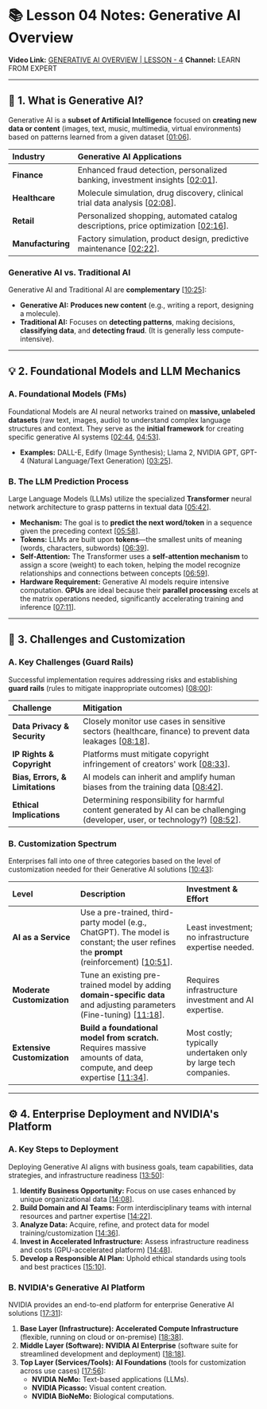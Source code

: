 # 📚 Lesson 04 Notes: Generative AI Overview

**Video Link:** [GENERATIVE AI OVERVIEW | LESSON - 4](https://www.youtube.com/watch?v=-78rArMPBhU&list=PLRV0MUkz6INJJTd8nboQ8zSUtzKA7gOky&index=20)
**Channel:** LEARN FROM EXPERT

---

## 🧠 1. What is Generative AI?

Generative AI is a **subset of Artificial Intelligence** focused on **creating new data or content** (images, text, music, multimedia, virtual environments) based on patterns learned from a given dataset [[01:06](https://www.youtube.com/watch?v=-78rArMPBhU&t=66s)].

| Industry | Generative AI Applications |
| :--- | :--- |
| **Finance** | Enhanced fraud detection, personalized banking, investment insights [[02:01](https://www.youtube.com/watch?v=-78rArMPBhU&t=121s)]. |
| **Healthcare** | Molecule simulation, drug discovery, clinical trial data analysis [[02:08](https://www.youtube.com/watch?v=-78rArMPBhU&t=128s)]. |
| **Retail** | Personalized shopping, automated catalog descriptions, price optimization [[02:16](https://www.youtube.com/watch?v=-78rArMPBhU&t=136s)]. |
| **Manufacturing** | Factory simulation, product design, predictive maintenance [[02:22](https://www.youtube.com/watch?v=-78rArMPBhU&t=142s)]. |

### Generative AI vs. Traditional AI

Generative AI and Traditional AI are **complementary** [[10:25](https://www.youtube.com/watch?v=-78rArMPBhU&t=625s)]:

* **Generative AI:** **Produces new content** (e.g., writing a report, designing a molecule).
* **Traditional AI:** Focuses on **detecting patterns**, making decisions, **classifying data**, and **detecting fraud**. (It is generally less compute-intensive).

---

## 💡 2. Foundational Models and LLM Mechanics

### A. Foundational Models (FMs)

Foundational Models are AI neural networks trained on **massive, unlabeled datasets** (raw text, images, audio) to understand complex language structures and context. They serve as the **initial framework** for creating specific generative AI systems [[02:44](https://www.youtube.com/watch?v=-78rArMPBhU&t=164s), [04:53](https://www.youtube.com/watch?v=-78rArMPBhU&t=293s)].

* **Examples:** DALL-E, Edify (Image Synthesis); Llama 2, NVIDIA GPT, GPT-4 (Natural Language/Text Generation) [[03:25](https://www.youtube.com/watch?v=-78rArMPBhU&t=205s)].

### B. The LLM Prediction Process

Large Language Models (LLMs) utilize the specialized **Transformer** neural network architecture to grasp patterns in textual data [[05:42](https://www.youtube.com/watch?v=-78rArMPBhU&t=342s)].

* **Mechanism:** The goal is to **predict the next word/token** in a sequence given the preceding context [[05:58](https://www.youtube.com/watch?v=-78rArMPBhU&t=358s)].
* **Tokens:** LLMs are built upon **tokens**—the smallest units of meaning (words, characters, subwords) [[06:39](https://www.youtube.com/watch?v=-78rArMPBhU&t=399s)].
* **Self-Attention:** The Transformer uses a **self-attention mechanism** to assign a score (weight) to each token, helping the model recognize relationships and connections between concepts [[06:59](https://www.youtube.com/watch?v=-78rArMPBhU&t=419s)].
* **Hardware Requirement:** Generative AI models require intensive computation. **GPUs** are ideal because their **parallel processing** excels at the matrix operations needed, significantly accelerating training and inference [[07:11](https://www.youtube.com/watch?v=-78rArMPBhU&t=431s)].

---

## 🚧 3. Challenges and Customization

### A. Key Challenges (Guard Rails)

Successful implementation requires addressing risks and establishing **guard rails** (rules to mitigate inappropriate outcomes) [[08:00](https://www.youtube.com/watch?v=-78rArMPBhU&t=480s)]:

| Challenge | Mitigation |
| :--- | :--- |
| **Data Privacy & Security** | Closely monitor use cases in sensitive sectors (healthcare, finance) to prevent data leakages [[08:18](https://www.youtube.com/watch?v=-78rArMPBhU&t=498s)]. |
| **IP Rights & Copyright** | Platforms must mitigate copyright infringement of creators' work [[08:33](https://www.youtube.com/watch?v=-78rArMPBhU&t=513s)]. |
| **Bias, Errors, & Limitations** | AI models can inherit and amplify human biases from the training data [[08:42](https://www.youtube.com/watch?v=-78rArMPBhU&t=522s)]. |
| **Ethical Implications** | Determining responsibility for harmful content generated by AI can be challenging (developer, user, or technology?) [[08:52](https://www.youtube.com/watch?v=-78rArMPBhU&t=532s)]. |

### B. Customization Spectrum

Enterprises fall into one of three categories based on the level of customization needed for their Generative AI solutions [[10:43](https://www.youtube.com/watch?v=-78rArMPBhU&t=643s)]:

| Level | Description | Investment & Effort |
| :--- | :--- | :--- |
| **AI as a Service** | Use a pre-trained, third-party model (e.g., ChatGPT). The model is constant; the user refines the **prompt** (reinforcement) [[10:51](https://www.youtube.com/watch?v=-78rArMPBhU&t=651s)]. | Least investment; no infrastructure expertise needed. |
| **Moderate Customization** | Tune an existing pre-trained model by adding **domain-specific data** and adjusting parameters (Fine-tuning) [[11:18](https://www.youtube.com/watch?v=-78rArMPBhU&t=678s)]. | Requires infrastructure investment and AI expertise. |
| **Extensive Customization** | **Build a foundational model from scratch.** Requires massive amounts of data, compute, and deep expertise [[11:34](https://www.youtube.com/watch?v=-78rArMPBhU&t=694s)]. | Most costly; typically undertaken only by large tech companies. |

---

## ⚙️ 4. Enterprise Deployment and NVIDIA's Platform

### A. Key Steps to Deployment

Deploying Generative AI aligns with business goals, team capabilities, data strategies, and infrastructure readiness [[13:50](https://www.youtube.com/watch?v=-78rArMPBhU&t=830s)]:

1.  **Identify Business Opportunity:** Focus on use cases enhanced by unique organizational data [[14:08](https://www.youtube.com/watch?v=-78rArMPBhU&t=848s)].
2.  **Build Domain and AI Teams:** Form interdisciplinary teams with internal resources and partner expertise [[14:22](https://www.youtube.com/watch?v=-78rArMPBhU&t=862s)].
3.  **Analyze Data:** Acquire, refine, and protect data for model training/customization [[14:36](https://www.youtube.com/watch?v=-78rArMPBhU&t=876s)].
4.  **Invest in Accelerated Infrastructure:** Assess infrastructure readiness and costs (GPU-accelerated platform) [[14:48](https://www.youtube.com/watch?v=-78rArMPBhU&t=888s)].
5.  **Develop a Responsible AI Plan:** Uphold ethical standards using tools and best practices [[15:10](https://www.youtube.com/watch?v=-78rArMPBhU&t=910s)].

### B. NVIDIA's Generative AI Platform

NVIDIA provides an end-to-end platform for enterprise Generative AI solutions [[17:31](https://www.youtube.com/watch?v=-78rArMPBhU&t=1051s)]:

1.  **Base Layer (Infrastructure):** **Accelerated Compute Infrastructure** (flexible, running on cloud or on-premise) [[18:38](https://www.youtube.com/watch?v=-78rArMPBhU&t=1118s)].
2.  **Middle Layer (Software):** **NVIDIA AI Enterprise** (software suite for streamlined development and deployment) [[18:18](https://www.youtube.com/watch?v=-78rArMPBhU&t=1098s)].
3.  **Top Layer (Services/Tools):** **AI Foundations** (tools for customization across use cases) [[17:56](https://www.youtube.com/watch?v=-78rArMPBhU&t=1076s)]:
    * **NVIDIA NeMo:** Text-based applications (LLMs).
    * **NVIDIA Picasso:** Visual content creation.
    * **NVIDIA BioNeMo:** Biological computations.